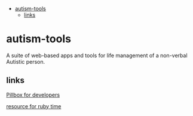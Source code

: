 <!-- START doctoc generated TOC please keep comment here to allow auto update -->
<!-- DON'T EDIT THIS SECTION, INSTEAD RE-RUN doctoc TO UPDATE -->


- [autism-tools](#autism-tools)
  - [links](#links)

<!-- END doctoc generated TOC please keep comment here to allow auto update -->

# autism-tools

A suite of web-based apps and tools for life management of a non-verbal Autistic person.

## links

[Pillbox for developers](https://hhs.github.io/pillbox/)

[resource for ruby time](https://www.rubyguides.com/2015/12/ruby-time/)
